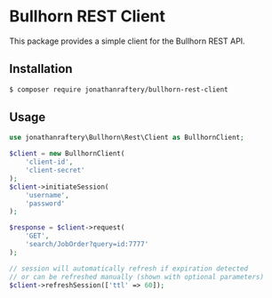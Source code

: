 # Bullhorn REST Client

This package provides a simple client for the Bullhorn REST API.

## Installation
``` bash
$ composer require jonathanraftery/bullhorn-rest-client
```

## Usage
```php
use jonathanraftery\Bullhorn\Rest\Client as BullhornClient;

$client = new BullhornClient(
    'client-id',
    'client-secret'
);
$client->initiateSession(
    'username',
    'password'
);

$response = $client->request(
    'GET',
    'search/JobOrder?query=id:7777'
);

// session will automatically refresh if expiration detected
// or can be refreshed manually (shown with optional parameters)
$client->refreshSession(['ttl' => 60]);
```
